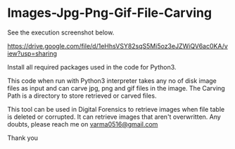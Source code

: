 # Images-Jpg-Png-Gif-File-Carving

See the execution screenshot below.

https://drive.google.com/file/d/1eHhsVSY82sqS5Mi5oz3eJZWiQV6ac0KA/view?usp=sharing

Install all required packages used in the code for Python3.


This code when run with Python3 interpreter takes any no of disk image files as input and can carve jpg, png and gif files in the image. The Carving Path is a directory to store retrieved or carved files. 

This tool can be used in Digital Forensics to retrieve images when file table is deleted or corrupted. It can retrieve images that aren't overwritten. 
Any doubts, please reach me on varma0516@gmail.com


Thank you

